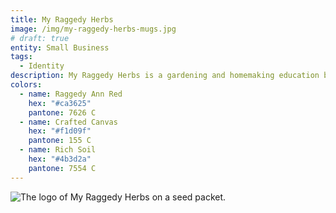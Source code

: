 ```yaml
---
title: My Raggedy Herbs
image: /img/my-raggedy-herbs-mugs.jpg
# draft: true
entity: Small Business
tags:
  - Identity
description: My Raggedy Herbs is a gardening and homemaking education brand for moms, grandmoms, and the herbally inclined. These folks expect regular educational content on herbs, cooking, crafts, and more. The face of My Raggedy Herbs has always been Raggedy Ann, but never had a digital representation to accompany their iconic photo. With this new logo, the brand showed that even online, on printed materials, and in the hands of their audience, Raggedy never fails to disappoint.
colors:
  - name: Raggedy Ann Red
    hex: "#ca3625"
    pantone: 7626 C
  - name: Crafted Canvas
    hex: "#f1d09f"
    pantone: 155 C
  - name: Rich Soil
    hex: "#4b3d2a"
    pantone: 7554 C
---
```


![The logo of My Raggedy Herbs on a seed packet.](/img/my-raggedy-herbs-seed-packet.jpg)